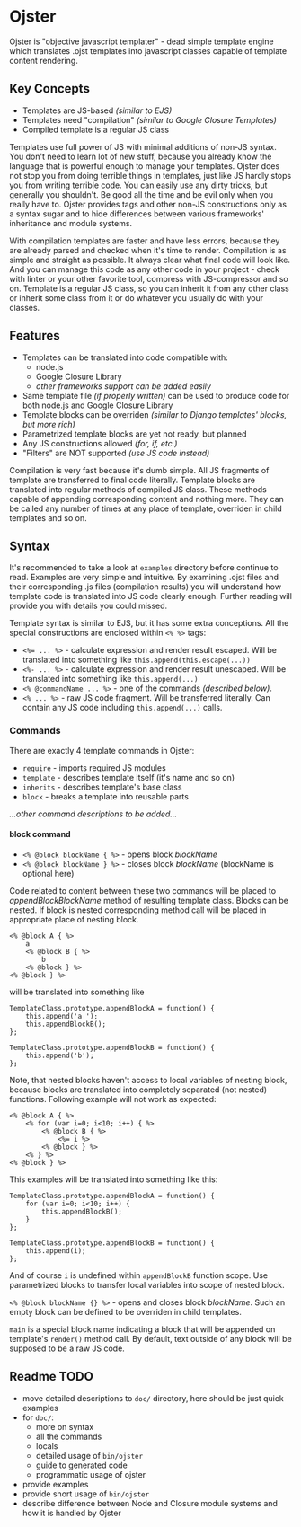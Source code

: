 # Ojster

Ojster is "objective javascript templater" - dead simple template engine which translates .ojst templates into javascript classes capable of template content rendering.

## Key Concepts

* Templates are JS-based _(similar to EJS)_
* Templates need "compilation" _(similar to Google Closure Templates)_
* Compiled template is a regular JS class

Templates use full power of JS with minimal additions of non-JS syntax. You don't need to learn lot of new stuff, because you already know the language that is powerful enough to manage your templates. Ojster does not stop you from doing terrible things in templates, just like JS hardly stops you from writing terrible code. You can easily use any dirty tricks, but generally you shouldn't. Be good all the time and be evil only when you really have to.
Ojster provides tags and other non-JS constructions only as a syntax sugar and to hide differences between various frameworks' inheritance and module systems.

With compilation templates are faster and have less errors, because they are already parsed and checked when it's time to render.
Compilation is as simple and straight as possible. It always clear what final code will look like. And you can manage this code as any other code in your project - check with linter or your other favorite tool, compress with JS-compressor and so on.
Template is a regular JS class, so you can inherit it from any other class or inherit some class from it or do whatever you usually do with your classes.

## Features

* Templates can be translated into code compatible with:
    * node.js
    * Google Closure Library
    * _other frameworks support can be added easily_
* Same template file _(if properly written)_ can be used to produce code for both node.js and Google Closure Library
* Template blocks can be overriden _(similar to Django templates' blocks, but more rich)_
* Parametrized template blocks are yet not ready, but planned
* Any JS constructions allowed _(for, if, etc.)_
* "Filters" are NOT supported _(use JS code instead)_

Compilation is very fast because it's dumb simple. All JS fragments of template are transferred to final code literally. Template blocks are translated into regular methods of compiled JS class. These methods capable of appending corresponding content and nothing more. They can be called any number of times at any place of template, overriden in child templates and so on.

## Syntax

It's recommended to take a look at `examples` directory before continue to read. Examples are very simple and intuitive.
By examining .ojst files and their corresponding .js files (compilation results) you will understand how template code is translated into JS code clearly enough. Further reading will provide you with details you could missed.

Template syntax is similar to EJS, but it has some extra conceptions.
All the special constructions are enclosed within `<% %>` tags:

* `<%= ... %>`  - calculate expression and render result escaped. Will be translated into something like `this.append(this.escape(...))`
* `<%- ... %>`  - calculate expression and render result unescaped. Will be translated into something like `this.append(...)`
* `<% @commandName ... %>`  - one of the commands _(described below)_.
* `<% ... %>` - raw JS code fragment. Will be transferred literally. Can contain any JS code including `this.append(...)` calls.

### Commands

There are exactly 4 template commands in Ojster:

* `require` - imports required JS modules
* `template` - describes template itself (it's name and so on)
* `inherits` - describes template's base class
* `block` - breaks a template into reusable parts

_...other command descriptions to be added..._

#### block command

* `<% @block blockName { %>` - opens block _blockName_
* `<% @block blockName } %>` - closes block _blockName_ (blockName is optional here)

Code related to content between these two commands will be placed to _appendBlockBlockName_ method of resulting template class.
Blocks can be nested. If block is nested corresponding method call will be placed in appropriate place of nesting block.

    <% @block A { %>
        a
        <% @block B { %>
            b
        <% @block } %>
    <% @block } %>

will be translated into something like

    TemplateClass.prototype.appendBlockA = function() {
        this.append('a ');
        this.appendBlockB();
    };

    TemplateClass.prototype.appendBlockB = function() {
        this.append('b');
    };

Note, that nested blocks haven't access to local variables of nesting block, because blocks are translated into completely separated (not nested) functions. Following example will not work as expected:

    <% @block A { %>
        <% for (var i=0; i<10; i++) { %>
            <% @block B { %>
                <%= i %>
            <% @block } %>
        <% } %>
    <% @block } %>

This examples will be translated into something like this:

    TemplateClass.prototype.appendBlockA = function() {
        for (var i=0; i<10; i++) {
            this.appendBlockB();
        }
    };

    TemplateClass.prototype.appendBlockB = function() {
        this.append(i);
    };

And of course `i` is undefined within `appendBlockB` function scope. Use parametrized blocks to transfer local variables into scope of nested block.

`<% @block blockName {} %>` - opens and closes block _blockName_. Such an empty block can be defined to be overriden in child templates.

`main` is a special block name indicating a block that will be appended on template's `render()` method call.
By default, text outside of any block will be supposed to be a raw JS code.


## Readme TODO

* move detailed descriptions to `doc/` directory, here should be just quick examples
* for `doc/`:
    * more on syntax
    * all the commands
    * locals
    * detailed usage of `bin/ojster`
    * guide to generated code
    * programmatic usage of ojster
* provide examples
* provide short usage of `bin/ojster`
* describe difference between Node and Closure module systems and how it is handled by Ojster
